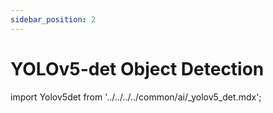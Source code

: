 ```yaml
---
sidebar_position: 2
---
```


# YOLOv5-det Object Detection

import Yolov5det from '../../../../common/ai/\_yolov5_det.mdx';

<Yolov5det />
